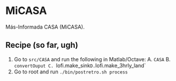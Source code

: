 # MiCASA

Más-Informada CASA (MiCASA).

## Recipe (so far, ugh)
1. Go to `src/CASA` and run the following in Matlab/Octave:
    A. `CASA`
    B. `convertOuput
    C. `lofi.make_sink`
    D. `lofi.make_3hrly_land`
2. Go to root and run `./bin/postretro.sh process`
